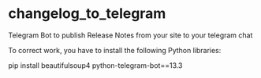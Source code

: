 # changelog_to_telegram
Telegram Bot to publish Release Notes from your site to your telegram chat

To correct work, you have to install the following Python libraries:

pip install beautifulsoup4 python-telegram-bot==13.3
